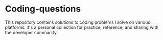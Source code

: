 # Coding-questions
This repository contains solutions to coding problems I solve on various platforms. It's a personal collection for practice, reference, and sharing with the developer community.
